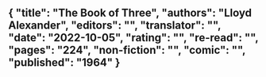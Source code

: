 {
 "title": "The Book of Three",
 "authors": "Lloyd Alexander",
 "editors": "",
 "translator": "",
 "date": "2022-10-05",
 "rating": "",
 "re-read": "",
 "pages": "224",
 "non-fiction": "",
 "comic": "",
 "published": "1964"
}
---

